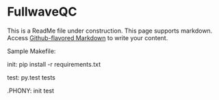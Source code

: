 # FullwaveQC

This is a ReadMe file under construction. This page supports markdown. Access
[Github-flavored Markdown](https://guides.github.com/features/mastering-markdown/)
to write your content.

Sample Makefile:

init:
    pip install -r requirements.txt

test:
    py.test tests

.PHONY: init test


